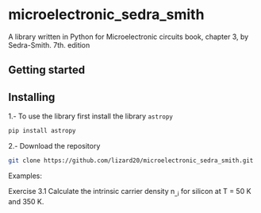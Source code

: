 # microelectronic_sedra_smith
A library written in Python for Microelectronic circuits book, chapter 3, by Sedra-Smith. 7th. edition


## Getting started
## Installing
1.- To use the library first install the library `astropy`
```bash
pip install astropy 
```
2.- Download the repository
```bash
git clone https://github.com/lizard20/microelectronic_sedra_smith.git
```
Examples:

Exercise 3.1 
Calculate the intrinsic carrier density n<sub>_i</sub> for silicon at T = 50 K and 350 K.
